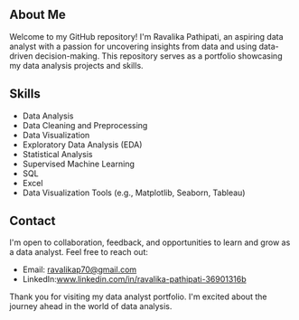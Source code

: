 ## About Me

Welcome to my GitHub repository! I'm Ravalika Pathipati, an aspiring data analyst with a passion for uncovering insights from data and using data-driven decision-making. This repository serves as a portfolio showcasing my data analysis projects and skills.

## Skills

- Data Analysis
- Data Cleaning and Preprocessing
- Data Visualization
- Exploratory Data Analysis (EDA)
- Statistical Analysis
- Supervised Machine Learning 
- SQL
- Excel
- Data Visualization Tools (e.g., Matplotlib, Seaborn, Tableau)

## Contact

I'm open to collaboration, feedback, and opportunities to learn and grow as a data analyst. Feel free to reach out:

- Email: ravalikap70@gmail.com
- LinkedIn:www.linkedin.com/in/ravalika-pathipati-36901316b

Thank you for visiting my data analyst portfolio. I'm excited about the journey ahead in the world of data analysis.


